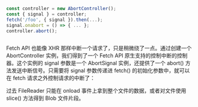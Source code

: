 ```js
const controller = new AbortController();
const { signal } = controller;
fetch('/foo', { signal }).then(...);
signal.onabort = () => { ... };
controller.abort();



```

Fetch API 也能像 XHR 那样中断一个请求了，只是稍微绕了一点。通过创建一个 AbortController 实例，我们得到了一个 Fetch API 原生支持的控制中断的控制器。这个实例的 signal 参数是一个 AbortSignal 实例，还提供了一个 abort() 方法发送中断信号。只需要将 signal 参数传递进 fetch() 的初始化参数中，就可以在 fetch 请求之外控制请求的中断了：


过去 FileReader 只能在 onload 事件上拿到整个文件的数据，或者对文件使用 slice() 方法得到 Blob 文件片段。

